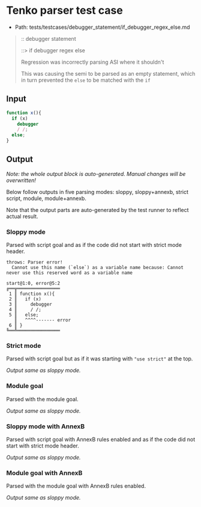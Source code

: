 # Tenko parser test case

- Path: tests/testcases/debugger_statement/if_debugger_regex_else.md

> :: debugger statement
>
> ::> if debugger regex else
>
> Regression was incorrectly parsing ASI where it shouldn't
>
> This was causing the semi to be parsed as an empty statement, which in turn prevented the `else` to be matched with the `if`

## Input

`````js
function x(){
  if (x) 
    debugger
    / /;
  else;
}
`````

## Output

_Note: the whole output block is auto-generated. Manual changes will be overwritten!_

Below follow outputs in five parsing modes: sloppy, sloppy+annexb, strict script, module, module+annexb.

Note that the output parts are auto-generated by the test runner to reflect actual result.

### Sloppy mode

Parsed with script goal and as if the code did not start with strict mode header.

`````
throws: Parser error!
  Cannot use this name (`else`) as a variable name because: Cannot never use this reserved word as a variable name

start@1:0, error@5:2
╔══╦════════════════
 1 ║ function x(){
 2 ║   if (x)
 3 ║     debugger
 4 ║     / /;
 5 ║   else;
   ║   ^^^^------- error
 6 ║ }
╚══╩════════════════

`````

### Strict mode

Parsed with script goal but as if it was starting with `"use strict"` at the top.

_Output same as sloppy mode._

### Module goal

Parsed with the module goal.

_Output same as sloppy mode._

### Sloppy mode with AnnexB

Parsed with script goal with AnnexB rules enabled and as if the code did not start with strict mode header.

_Output same as sloppy mode._

### Module goal with AnnexB

Parsed with the module goal with AnnexB rules enabled.

_Output same as sloppy mode._

